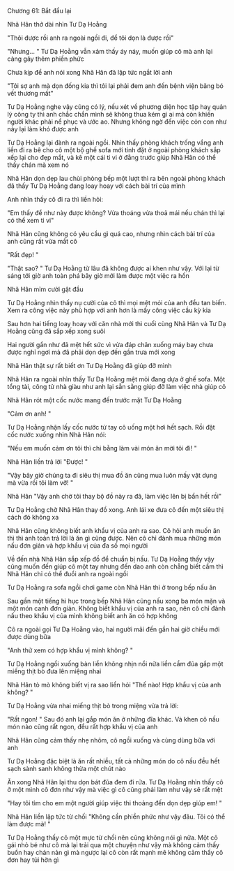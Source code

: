 




Chương 61: Bắt đầu lại


Nhã Hân thở dài nhìn Tư Dạ Hoằng

"Thôi được rồi anh ra ngoài ngồi đi, để tôi dọn là được rồi"

"Nhưng... " Tư Dạ Hoằng vẫn xảm thấy áy náy, muốn giúp cô mà anh lại càng gây thêm phiền phức

Chưa kịp để anh nói xong Nhã Hân đã lập tức ngắt lời anh

"Tôi sợ anh mà dọn đống kia thì tôi lại phải đem anh đến bệnh viện băng bó vết thương mất"

Tư Dạ Hoằng nghe vậy cũng có lý, nếu xét về phương diện học tập hay quản lý công ty thì anh chắc chắn mình sẽ không thua kém gì ai mà còn khiến người khác phải nể phục và ước ao. Nhưng không ngờ đến việc cỏn con như này lại làm khó được anh

Tư Dạ Hoằng lại đành ra ngoài ngồi. Nhìn thấy phòng khách trống vắng anh liền đi ra bê cho cô một bộ ghế sofa mới tinh đặt ở ngoài phòng khách sắp xếp lại cho đẹp mắt, và kê một cái ti vi ở đằng trước giúp Nhã Hân có thể thấy chán mà xem nó

Nhã Hân dọn dẹp lau chùi phòng bếp một lượt thì ra bên ngoài phòng khách đã thấy Tư Dạ Hoằng đang loay hoay với cách bài trí của mình

Anh nhìn thấy cô đi ra thì liền hỏi:



"Em thấy để như này được không? Vừa thoáng vừa thoả mái nếu chán thì lại có thể xem ti vi"

Nhã Hân cũng không có yêu cầu gì quá cao, nhưng nhìn cách bài trí của anh cũng rất vừa mắt cô

"Rất đẹp! "

"Thật sao? " Tư Dạ Hoằng từ lâu đã không được ai khen như vậy. Với lại từ sáng tới giờ anh toàn phá bây giờ mới làm được một việc ra hồn

Nhã Hân mỉm cười gật đầu

Tư Dạ Hoằng nhìn thấy nụ cười của cô thì mọi mệt mỏi của anh đều tan biến. Xem ra công việc này phù hợp với anh hơn là mấy công việc cầu kỳ kia

Sau hơn hai tiếng loay hoay với căn nhà mới thì cuối cùng Nhã Hân và Tư Dạ Hoằng cũng đã sắp xếp xong suôi

Hai người gần như đã mệt hết sức vì vừa đáp chân xuống máy bay chưa được nghỉ ngơi mà đã phải dọn dẹp đến gần trưa mới xong

Nhã Hân thật sự rất biết ơn Tư Dạ Hoằng đã giúp đỡ mình

Nhã Hân ra ngoài nhìn thấy Tư Dạ Hoằng mệt mỏi đang dựa ở ghế sofa. Một tổng tài, công tử nhà giàu như anh lại sẵn sằng giúp đỡ làm việc nhà giúp cô

Nhã Hân rót một cốc nước mang đến trước mặt Tư Dạ Hoằng

"Cảm ơn anh! "

Tư Dạ Hoằng nhận lấy cốc nước từ tay cô uống một hơi hết sạch. Rồi đặt cốc nước xuống nhìn Nhã Hân nói:



"Nếu em muốn cảm ơn tôi thì chi bằng làm vài món ăn mời tôi đi! "

Nhã Hân liền trả lời "Được! "

"Vậy bây giờ chúng ta đi siêu thị mua đồ ăn cũng mua luôn mấy vật dụng mà vừa rồi tôi làm vỡ! "

Nhã Hân "Vậy anh chờ tôi thay bộ đồ này ra đã, làm việc lên bị bẩn hết rồi"

Tư Dạ Hoằng chờ Nhã Hân thay đồ xong. Anh lái xe đưa cô đến một siêu thị cách đó không xa

Nhã Hân cũng không biết anh khẩu vị của anh ra sao. Cô hỏi anh muốn ăn thì thì anh toàn trả lời là ăn gì cũng được. Nên cô chỉ đành mua những món nấu đơn giản và hợp khẩu vị của đa số mọi người

Về đến nhà Nhã Hân sắp xếp đồ để chuẩn bị nấu. Tư Dạ Hoằng thấy vậy cũng muốn đến giúp cô một tay nhưng đến dao anh còn chẳng biết cầm thì Nhã Hân chỉ có thể đuổi anh ra ngoài ngồi

Tư Dạ Hoằng ra sofa ngồi chơi game còn Nhã Hân thì ở trong bếp nấu ăn

Sau gần một tiếng hì hục trong bếp Nhã Hân cũng nấu xong ba món mặn và một món canh đơn giản. Không biết khẩu vị của anh ra sao, nên cô chỉ đành nấu theo khẩu vị của mình không biết anh ăn có hợp không

Cô ra ngoài gọi Tư Dạ Hoằng vào, hai người mãi đến gần hai giờ chiều mới được dùng bữa

"Anh thử xem có hợp khẩu vị mình không? "

Tư Dạ Hoằng ngồi xuống bàn liền không nhịn nổi nữa liền cầm đũa gắp một miếng thịt bò đưa lên miệng nhai

Nhã Hân tò mò không biết vị ra sao liền hỏi "Thế nào! Hợp khẩu vị của anh không? "

Tư Dạ Hoằng vừa nhai miếng thịt bò trong miệng vừa trả lời:

"Rất ngon! " Sau đó anh lại gắp món ăn ở những đĩa khác. Và khen cô nấu món nào cũng rất ngon, đều rất hợp khẩu vị của anh

Nhã Hân cũng cảm thấy nhẹ nhõm, cô ngồi xuống và cùng dùng bữa với anh

Tư Dạ Hoằng đặc biệt là ăn rất nhiều, tất cả những món do cô nấu đều hết sạch sành sanh không thừa một chút nào

Ăn xong Nhã Hân lại thu dọn bát đũa đem đi rửa. Tư Dạ Hoằng nhìn thấy cô ở một mình cô đơn như vậy mà việc gì cô cũng phải làm như vậy sẽ rất mệt

"Hay tôi tìm cho em một người giúp việc thi thoảng đến dọn dẹp giúp em! "

Nhã Hân liền lập tức từ chối "Không cần phiền phức như vậy đâu. Tôi có thể làm được mà! "

Tư Dạ Hoằng thấy cô một mực từ chối nên cũng không nói gì nữa. Một cô gái nhỏ bé như cô mà lại trải qua một chuyện như vậy mà không cảm thấy buồn hay chán nản gì mà ngược lại cô còn rất mạnh mẽ không cảm thấy cô đơn hay tủi hờn gì




